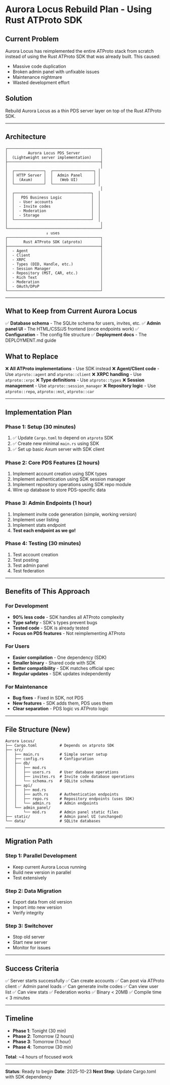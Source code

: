 # Aurora Locus Rebuild Plan - Using Rust ATProto SDK

## Current Problem
Aurora Locus has reimplemented the entire ATProto stack from scratch instead of using the Rust ATProto SDK that was already built. This caused:
- Massive code duplication
- Broken admin panel with unfixable issues
- Maintenance nightmare
- Wasted development effort

## Solution
Rebuild Aurora Locus as a thin PDS server layer on top of the Rust ATProto SDK.

---

## Architecture

```
┌─────────────────────────────────────────┐
│         Aurora Locus PDS Server         │
│  (Lightweight server implementation)    │
├─────────────────────────────────────────┤
│                                         │
│  ┌─────────────┐  ┌──────────────────┐ │
│  │ HTTP Server │  │  Admin Panel     │ │
│  │  (Axum)     │  │   (Web UI)       │ │
│  └─────────────┘  └──────────────────┘ │
│                                         │
│  ┌──────────────────────────────────┐  │
│  │   PDS Business Logic             │  │
│  │  - User accounts                 │  │
│  │  - Invite codes                  │  │
│  │  - Moderation                    │  │
│  │  - Storage                       │  │
│  └──────────────────────────────────┘  │
│                                         │
└─────────────────────────────────────────┘
                  ↓ uses
┌─────────────────────────────────────────┐
│       Rust ATProto SDK (atproto)        │
├─────────────────────────────────────────┤
│  - Agent                                │
│  - Client                               │
│  - XRPC                                 │
│  - Types (DID, Handle, etc.)            │
│  - Session Manager                      │
│  - Repository (MST, CAR, etc.)          │
│  - Rich Text                            │
│  - Moderation                           │
│  - OAuth/DPoP                           │
└─────────────────────────────────────────┘
```

---

## What to Keep from Current Aurora Locus
✅ **Database schema** - The SQLite schema for users, invites, etc.
✅ **Admin panel UI** - The HTML/CSS/JS frontend (once endpoints work)
✅ **Configuration** - The config file structure
✅ **Deployment docs** - The DEPLOYMENT.md guide

## What to Replace
❌ **All ATProto implementations** - Use SDK instead
❌ **Agent/Client code** - Use `atproto::agent` and `atproto::client`
❌ **XRPC handling** - Use `atproto::xrpc`
❌ **Type definitions** - Use `atproto::types`
❌ **Session management** - Use `atproto::session_manager`
❌ **Repository logic** - Use `atproto::repo`, `atproto::mst`, `atproto::car`

---

## Implementation Plan

### Phase 1: Setup (30 minutes)
1. ✅ Update `Cargo.toml` to depend on `atproto` SDK
2. ✅ Create new minimal `main.rs` using SDK
3. ✅ Set up basic Axum server with SDK client

### Phase 2: Core PDS Features (2 hours)
1. Implement account creation using SDK types
2. Implement authentication using SDK session manager
3. Implement repository operations using SDK repo module
4. Wire up database to store PDS-specific data

### Phase 3: Admin Endpoints (1 hour)
1. Implement invite code generation (simple, working version)
2. Implement user listing
3. Implement stats endpoint
4. **Test each endpoint as we go!**

### Phase 4: Testing (30 minutes)
1. Test account creation
2. Test posting
3. Test admin panel
4. Test federation

---

## Benefits of This Approach

### For Development
- **90% less code** - SDK handles all ATProto complexity
- **Type safety** - SDK's types prevent bugs
- **Tested code** - SDK is already tested
- **Focus on PDS features** - Not reimplementing ATProto

### For Users
- **Easier compilation** - One dependency (SDK)
- **Smaller binary** - Shared code with SDK
- **Better compatibility** - SDK matches official spec
- **Regular updates** - SDK updates independently

### For Maintenance
- **Bug fixes** - Fixed in SDK, not PDS
- **New features** - SDK adds them, PDS uses them
- **Clear separation** - PDS logic vs ATProto logic

---

## File Structure (New)

```
Aurora Locus/
├── Cargo.toml          # Depends on atproto SDK
├── src/
│   ├── main.rs         # Simple server setup
│   ├── config.rs       # Configuration
│   ├── db/
│   │   ├── mod.rs
│   │   ├── users.rs    # User database operations
│   │   ├── invites.rs  # Invite code database operations
│   │   └── schema.rs   # SQLite schema
│   ├── api/
│   │   ├── mod.rs
│   │   ├── auth.rs     # Authentication endpoints
│   │   ├── repo.rs     # Repository endpoints (uses SDK)
│   │   └── admin.rs    # Admin endpoints
│   └── admin_panel/
│       └── mod.rs      # Admin panel static files
├── static/             # Admin panel UI (unchanged)
└── data/               # SQLite databases
```

---

## Migration Path

### Step 1: Parallel Development
- Keep current Aurora Locus running
- Build new version in parallel
- Test extensively

### Step 2: Data Migration
- Export data from old version
- Import into new version
- Verify integrity

### Step 3: Switchover
- Stop old server
- Start new server
- Monitor for issues

---

## Success Criteria

✅ Server starts successfully
✅ Can create accounts
✅ Can post via ATProto client
✅ Admin panel loads
✅ Can generate invite codes
✅ Can view user list
✅ Can view stats
✅ Federation works
✅ Binary < 20MB
✅ Compile time < 3 minutes

---

## Timeline

- **Phase 1**: Tonight (30 min)
- **Phase 2**: Tomorrow (2 hours)
- **Phase 3**: Tomorrow (1 hour)
- **Phase 4**: Tomorrow (30 min)

**Total**: ~4 hours of focused work

---

**Status**: Ready to begin
**Date**: 2025-10-23
**Next Step**: Update Cargo.toml with SDK dependency

